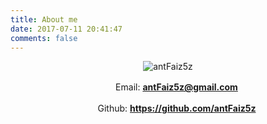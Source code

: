 ```yaml
---
title: About me
date: 2017-07-11 20:41:47
comments: false
---
```


<div align="center">

![antFaiz5z](http://osxg0gzju.bkt.clouddn.com/avatar3.png?imageView2/2/w/200/h/200/q/100|imageslim )

 　　Email: **<antFaiz5z@gmail.com>**

 　　Github: **<https://github.com/antFaiz5z>**

</div>
